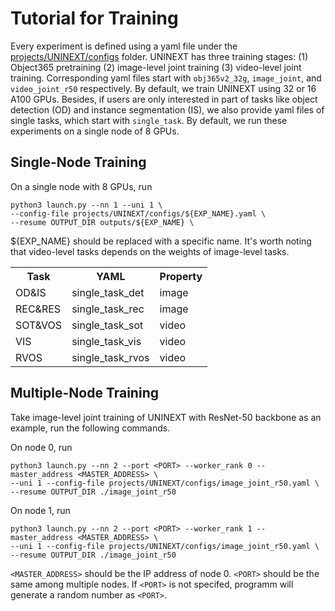 # Tutorial for Training

Every experiment is defined using a yaml file under the [projects/UNINEXT/configs](../projects/UNINEXT/configs) folder. UNINEXT has three training stages: (1) Object365 pretraining (2) image-level joint training (3) video-level joint training. Corresponding yaml files start with `obj365v2_32g`, `image_joint`, and `video_joint_r50` respectively. By default, we train UNINEXT using 32 or 16 A100 GPUs. Besides, if users are only interested in part of tasks like object detection (OD) and instance segmentation (IS), we also provide yaml files of single tasks, which start with `single_task`. By default, we run these experiments on a single node of 8 GPUs. 

## Single-Node Training

On a single node with 8 GPUs, run 
```
python3 launch.py --nn 1 --uni 1 \
--config-file projects/UNINEXT/configs/${EXP_NAME}.yaml \
--resume OUTPUT_DIR outputs/${EXP_NAME} \
```
${EXP_NAME} should be replaced with a specific name. It's worth noting that video-level tasks depends on the weights of image-level tasks.

<table>
  <tr>
    <th>Task</th>
    <th>YAML</th>
    <th>Property</th>

  </tr>
  <tr>
    <td>OD&IS</td>
    <td>single_task_det</td>
    <td>image</td>
  </tr>
  <tr>
    <td>REC&RES</td>
    <td>single_task_rec</td>
    <td>image</td>
  </tr>
  <tr>
    <td>SOT&VOS</td>
    <td>single_task_sot</td>
    <td>video</td>
  </tr>
  <tr>
    <td>VIS</td>
    <td>single_task_vis</td>
    <td>video</td>
  </tr>
  <tr>
    <td>RVOS</td>
    <td>single_task_rvos</td>
    <td>video</td>
  </tr>

</table>


## Multiple-Node Training
Take image-level joint training of UNINEXT with ResNet-50 backbone as an example, run the following commands.

On node 0, run
```
python3 launch.py --nn 2 --port <PORT> --worker_rank 0 --master_address <MASTER_ADDRESS> \
--uni 1 --config-file projects/UNINEXT/configs/image_joint_r50.yaml \
--resume OUTPUT_DIR ./image_joint_r50
```
On node 1, run
```
python3 launch.py --nn 2 --port <PORT> --worker_rank 1 --master_address <MASTER_ADDRESS> \
--uni 1 --config-file projects/UNINEXT/configs/image_joint_r50.yaml \
--resume OUTPUT_DIR ./image_joint_r50
```

`<MASTER_ADDRESS>` should be the IP address of node 0. `<PORT>` should be the same among multiple nodes. If `<PORT>` is not specifed, programm will generate a random number as `<PORT>`.